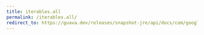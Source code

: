 ```yaml
---
title: iterables.all
permalink: /iterables.all/
redirect_to: https://guava.dev/releases/snapshot-jre/api/docs/com/google/common/collect/Iterables.html#all-java.lang.Iterable-com.google.common.base.Predicate-
---
```


